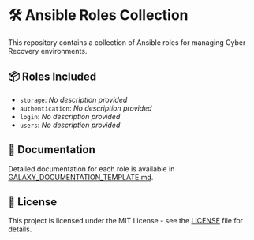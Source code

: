 # 🛠️ Ansible Roles Collection
This repository contains a collection of Ansible roles for managing Cyber Recovery environments.
## 📦 Roles Included
- `storage`: _No description provided_
- `authentication`: _No description provided_
- `login`: _No description provided_
- `users`: _No description provided_

## 📄 Documentation
Detailed documentation for each role is available in [GALAXY_DOCUMENTATION_TEMPLATE.md](GALAXY_DOCUMENTATION_TEMPLATE.md).

## 📜 License
This project is licensed under the MIT License - see the [LICENSE](LICENSE) file for details.
